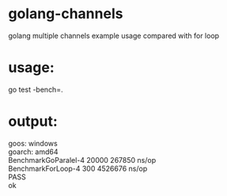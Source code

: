 # golang-channels
golang multiple channels example usage compared with for loop

# usage:
go test -bench=.

# output:
goos: windows  
goarch: amd64  
BenchmarkGoParalel-4  20000 267850 ns/op  
BenchmarkForLoop-4    300   4526676 ns/op  
PASS  
ok  
